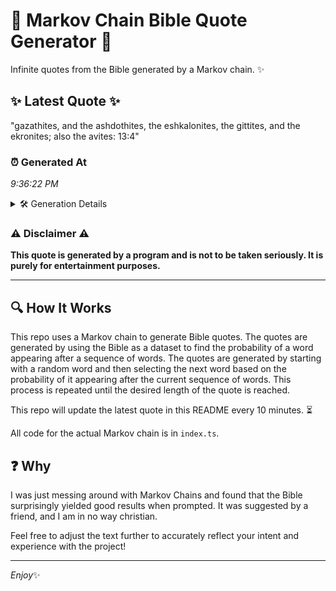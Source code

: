 # 📖 Markov Chain Bible Quote Generator 📖

Infinite quotes from the Bible generated by a Markov chain. ✨

## ✨ Latest Quote ✨
"gazathites, and the ashdothites, the eshkalonites, the gittites, and the ekronites; also the avites: 13:4"

### ⏰ Generated At
*9:36:22 PM*

<details>
    <summary>🛠️ Generation Details</summary>
    <p>
        <strong>🌱 Seed:</strong> gazathites,<br>
        <strong>🔄 Iterations:</strong> 14<br>
        <strong>📜 Context History:</strong><br>[ gazathites, ]: and<br>[ gazathites,, and ]: the<br>[ gazathites,, and, the ]: ashdothites,<br>[ gazathites,, and, the, ashdothites, ]: the<br>[ gazathites,, and, the, ashdothites,, the ]: eshkalonites,<br>[ gazathites,, and, the, ashdothites,, the, eshkalonites, ]: the<br>[ and, the, ashdothites,, the, eshkalonites,, the ]: gittites,<br>[ the, ashdothites,, the, eshkalonites,, the, gittites, ]: and<br>[ ashdothites,, the, eshkalonites,, the, gittites,, and ]: the<br>[ the, eshkalonites,, the, gittites,, and, the ]: ekronites;<br>[ eshkalonites,, the, gittites,, and, the, ekronites; ]: also<br>[ the, gittites,, and, the, ekronites;, also ]: the<br>[ gittites,, and, the, ekronites;, also, the ]: avites:<br>[ and, the, ekronites;, also, the, avites: ]: 13:4<br>
    </p>
</details>

### ⚠️ Disclaimer ⚠️
**This quote is generated by a program and is not to be taken seriously. It is purely for entertainment purposes.**

---

## 🔍 How It Works

This repo uses a Markov chain to generate Bible quotes. The quotes are generated by using the Bible as a dataset to find the probability of a word appearing after a sequence of words. The quotes are generated by starting with a random word and then selecting the next word based on the probability of it appearing after the current sequence of words. This process is repeated until the desired length of the quote is reached.

This repo will update the latest quote in this README every 10 minutes. ⏳

All code for the actual Markov chain is in `index.ts`.

## ❓ Why

I was just messing around with Markov Chains and found that the Bible surprisingly yielded good results when prompted. 
It was suggested by a friend, and I am in no way christian.

Feel free to adjust the text further to accurately reflect your intent and experience with the project!

---

*Enjoy*✨
